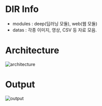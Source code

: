# DIR Info
- modules : deep(딥러닝 모듈), web(웹 모듈)
- datas : 각종 이미지, 영상, CSV 등 자료 모음.

# Architecture
![architecture](https://github.com/YoungsikMoon/kiw/assets/162241674/721c3f9a-e18e-492c-9912-553dee462957)

# Output
![output](https://github.com/YoungsikMoon/kiw/assets/162241674/bc8de4e1-538a-425f-9fe6-1670f2fb40a3)

